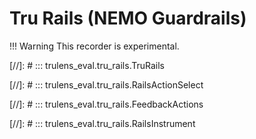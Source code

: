 # Tru Rails (NEMO Guardrails)

!!! Warning
    This recorder is experimental.

[//]: # ::: trulens_eval.tru_rails.TruRails

[//]: # ::: trulens_eval.tru_rails.RailsActionSelect

[//]: # ::: trulens_eval.tru_rails.FeedbackActions

[//]: # ::: trulens_eval.tru_rails.RailsInstrument
